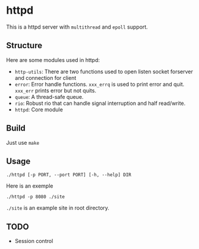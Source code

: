 # httpd

This is a httpd server with `multithread` and `epoll` support.

## Structure

Here are some modules used in httpd:

* `http-utils`:
There are two functions used to open listen socket forserver 
and connection for client 
* `error`:
Error handle functions. `xxx_errq` is used to print error and quit.
`xxx_err` prints error but not quits.
* `queue`:
A thread-safe queue.
* `rio`:
Robust rio that can handle signal interruption and half read/write.
* `httpd`:
Core module

## Build

Just use `make`

## Usage

    ./httpd [-p PORT, --port PORT] [-h, --help] DIR

Here is an exemple
 
	./httpd -p 8080 ./site

`./site` is an example site in root directory.

## TODO

* Session control